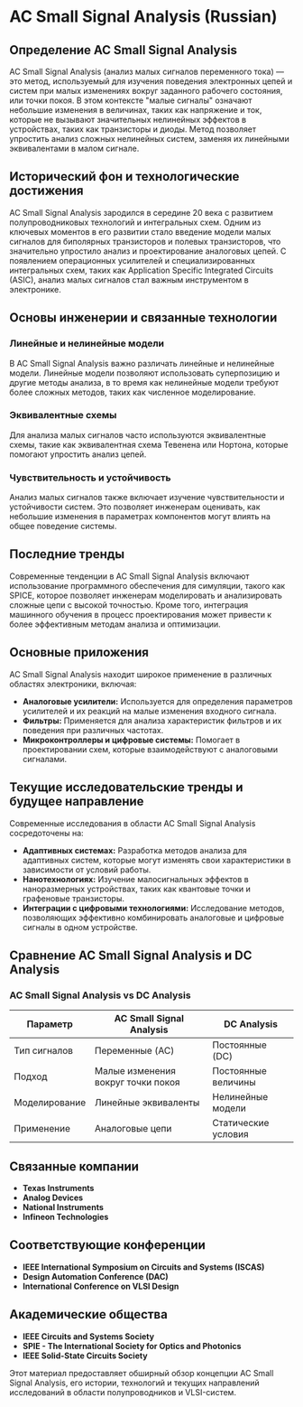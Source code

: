 # AC Small Signal Analysis (Russian)

## Определение AC Small Signal Analysis

AC Small Signal Analysis (анализ малых сигналов переменного тока) — это метод, используемый для изучения поведения электронных цепей и систем при малых изменениях вокруг заданного рабочего состояния, или точки покоя. В этом контексте "малые сигналы" означают небольшие изменения в величинах, таких как напряжение и ток, которые не вызывают значительных нелинейных эффектов в устройствах, таких как транзисторы и диоды. Метод позволяет упростить анализ сложных нелинейных систем, заменяя их линейными эквивалентами в малом сигнале.

## Исторический фон и технологические достижения

AC Small Signal Analysis зародился в середине 20 века с развитием полупроводниковых технологий и интегральных схем. Одним из ключевых моментов в его развитии стало введение модели малых сигналов для биполярных транзисторов и полевых транзисторов, что значительно упростило анализ и проектирование аналоговых цепей. С появлением операционных усилителей и специализированных интегральных схем, таких как Application Specific Integrated Circuits (ASIC), анализ малых сигналов стал важным инструментом в электронике.

## Основы инженерии и связанные технологии

### Линейные и нелинейные модели

В AC Small Signal Analysis важно различать линейные и нелинейные модели. Линейные модели позволяют использовать суперпозицию и другие методы анализа, в то время как нелинейные модели требуют более сложных методов, таких как численное моделирование.

### Эквивалентные схемы

Для анализа малых сигналов часто используются эквивалентные схемы, такие как эквивалентная схема Тевенена или Нортона, которые помогают упростить анализ цепей.

### Чувствительность и устойчивость

Анализ малых сигналов также включает изучение чувствительности и устойчивости систем. Это позволяет инженерам оценивать, как небольшие изменения в параметрах компонентов могут влиять на общее поведение системы.

## Последние тренды

Современные тенденции в AC Small Signal Analysis включают использование программного обеспечения для симуляции, такого как SPICE, которое позволяет инженерам моделировать и анализировать сложные цепи с высокой точностью. Кроме того, интеграция машинного обучения в процесс проектирования может привести к более эффективным методам анализа и оптимизации.

## Основные приложения

AC Small Signal Analysis находит широкое применение в различных областях электроники, включая:

- **Аналоговые усилители:** Используется для определения параметров усилителей и их реакций на малые изменения входного сигнала.
- **Фильтры:** Применяется для анализа характеристик фильтров и их поведения при различных частотах.
- **Микроконтроллеры и цифровые системы:** Помогает в проектировании схем, которые взаимодействуют с аналоговыми сигналами.

## Текущие исследовательские тренды и будущее направление

Современные исследования в области AC Small Signal Analysis сосредоточены на:

- **Адаптивных системах:** Разработка методов анализа для адаптивных систем, которые могут изменять свои характеристики в зависимости от условий работы.
- **Нанотехнологиях:** Изучение малосигнальных эффектов в наноразмерных устройствах, таких как квантовые точки и графеновые транзисторы.
- **Интеграции с цифровыми технологиями:** Исследование методов, позволяющих эффективно комбинировать аналоговые и цифровые сигналы в одном устройстве.

## Сравнение AC Small Signal Analysis и DC Analysis

### AC Small Signal Analysis vs DC Analysis

| Параметр             | AC Small Signal Analysis | DC Analysis           |
|----------------------|-------------------------|-----------------------|
| Тип сигналов         | Переменные (AC)         | Постоянные (DC)       |
| Подход               | Малые изменения вокруг точки покоя | Постоянные величины   |
| Моделирование        | Линейные эквиваленты    | Нелинейные модели     |
| Применение           | Аналоговые цепи         | Статические условия   |

## Связанные компании

- **Texas Instruments**
- **Analog Devices**
- **National Instruments**
- **Infineon Technologies**

## Соответствующие конференции

- **IEEE International Symposium on Circuits and Systems (ISCAS)**
- **Design Automation Conference (DAC)**
- **International Conference on VLSI Design**

## Академические общества

- **IEEE Circuits and Systems Society**
- **SPIE - The International Society for Optics and Photonics**
- **IEEE Solid-State Circuits Society**

Этот материал предоставляет обширный обзор концепции AC Small Signal Analysis, его истории, технологий и текущих направлений исследований в области полупроводников и VLSI-систем.